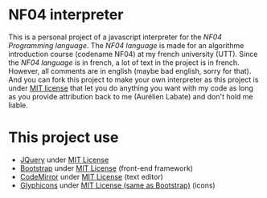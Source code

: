 NF04 interpreter
====
This is a personal project of a javascript interpreter for the *NF04 Programming language*. The *NF04 language* is made for an algorithme introduction course (codename NF04) at my french university (UTT). Since the *NF04 language* is in french, a lot of text in the project is in french. However, all comments are in english (maybe bad english, sorry for that). And you can fork this project to make your own interpreter as this project is under [MIT license](https://github.com/AurelienLabate/nf04/blob/master/LICENSE) that let you do anything you want with my code as long as you provide attribution back to me (Aurélien Labate) and don't hold me liable.


This project use
====
* [JQuery](https://jquery.org) under [MIT License](https://jquery.org/license/)
* [Bootstrap](http://getbootstrap.com) under [MIT License](https://github.com/twbs/bootstrap/blob/master/LICENSE) (front-end framework)
* [CodeMirror](http://codemirror.net/) under [MIT License](http://codemirror.net/LICENSE) (text editor)
* [Glyphicons](http://glyphicons.com/) under [MIT License (same as Bootstrap)](http://glyphicons.com/license/) (icons)
